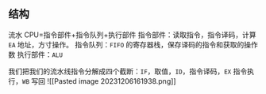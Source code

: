 ## 结构
流水 CPU=指令部件+指令队列+执行部件
指令部件：读取指令，指令译码，计算 `EA` 地址，方寸操作。
指令队列：`FIFO` 的寄存器栈，保存译码的指令和获取的操作数
执行部件：`ALU`

我们把我们的流水线指令分解成四个截断：`IF`，取值，`ID`，指令译码，`EX` 指令执行，`WB` 写回
![[Pasted image 20231206161938.png]]
